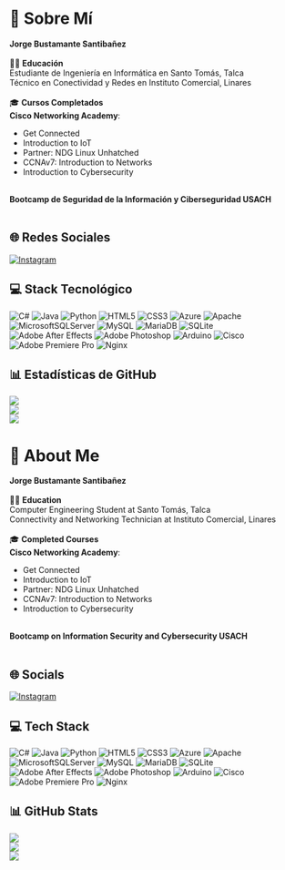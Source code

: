 # 💫 Sobre Mí
**Jorge Bustamante Santibañez**<br><br>
👨‍🎓 **Educación**<br>
Estudiante de Ingeniería en Informática en Santo Tomás, Talca<br>
Técnico en Conectividad y Redes en Instituto Comercial, Linares<br><br>
🎓 **Cursos Completados**<br>
**Cisco Networking Academy**:<br>
- Get Connected<br>
- Introduction to IoT<br>
- Partner: NDG Linux Unhatched<br>
- CCNAv7: Introduction to Networks<br>
- Introduction to Cybersecurity<br><br>

**Bootcamp de Seguridad de la Información y Ciberseguridad USACH**<br><br>

## 🌐 Redes Sociales
[![Instagram](https://img.shields.io/badge/Instagram-%23E4405F.svg?logo=Instagram&logoColor=white)](https://instagram.com/stbz.jorge) 

## 💻 Stack Tecnológico
![C#](https://img.shields.io/badge/c%23-%23239120.svg?style=for-the-badge&logo=csharp&logoColor=white) ![Java](https://img.shields.io/badge/java-%23ED8B00.svg?style=for-the-badge&logo=openjdk&logoColor=white) ![Python](https://img.shields.io/badge/python-3670A0?style=for-the-badge&logo=python&logoColor=ffdd54) ![HTML5](https://img.shields.io/badge/html5-%23E34F26.svg?style=for-the-badge&logo=html5&logoColor=white) ![CSS3](https://img.shields.io/badge/css3-%231572B6.svg?style=for-the-badge&logo=css3&logoColor=white) ![Azure](https://img.shields.io/badge/azure-%230072C6.svg?style=for-the-badge&logo=microsoftazure&logoColor=white) ![Apache](https://img.shields.io/badge/apache-%23D42029.svg?style=for-the-badge&logo=apache&logoColor=white) ![MicrosoftSQLServer](https://img.shields.io/badge/Microsoft%20SQL%20Server-CC2927?style=for-the-badge&logo=microsoft%20sql%20server&logoColor=white) ![MySQL](https://img.shields.io/badge/mysql-4479A1.svg?style=for-the-badge&logo=mysql&logoColor=white) ![MariaDB](https://img.shields.io/badge/MariaDB-003545?style=for-the-badge&logo=mariadb&logoColor=white) ![SQLite](https://img.shields.io/badge/sqlite-%2307405e.svg?style=for-the-badge&logo=sqlite&logoColor=white) ![Adobe After Effects](https://img.shields.io/badge/Adobe%20After%20Effects-9999FF.svg?style=for-the-badge&logo=Adobe%20After%20Effects&logoColor=white) ![Adobe Photoshop](https://img.shields.io/badge/adobe%20photoshop-%2331A8FF.svg?style=for-the-badge&logo=adobe%20photoshop&logoColor=white) ![Arduino](https://img.shields.io/badge/-Arduino-00979D?style=for-the-badge&logo=Arduino&logoColor=white) ![Cisco](https://img.shields.io/badge/cisco-%23049fd9.svg?style=for-the-badge&logo=cisco&logoColor=black) ![Adobe Premiere Pro](https://img.shields.io/badge/Adobe%20Premiere%20Pro-9999FF.svg?style=for-the-badge&logo=Adobe%20Premiere%20Pro&logoColor=white) ![Nginx](https://img.shields.io/badge/nginx-%23009639.svg?style=for-the-badge&logo=nginx&logoColor=white)

## 📊 Estadísticas de GitHub
![](https://github-readme-stats.vercel.app/api?username=BSTR7&theme=dark&hide_border=false&include_all_commits=false&count_private=false)<br/>
![](https://github-readme-streak-stats.herokuapp.com/?user=BSTR7&theme=dark&hide_border=false)<br/>
![](https://github-readme-stats.vercel.app/api/top-langs/?username=BSTR7&theme=dark&hide_border=false&include_all_commits=false&count_private=false&layout=compact)



# 💫 About Me
**Jorge Bustamante Santibañez**<br><br>
👨‍🎓 **Education**<br>
Computer Engineering Student at Santo Tomás, Talca<br>
Connectivity and Networking Technician at Instituto Comercial, Linares<br><br>
🎓 **Completed Courses**<br>
**Cisco Networking Academy**:<br>
- Get Connected<br>
- Introduction to IoT<br>
- Partner: NDG Linux Unhatched<br>
- CCNAv7: Introduction to Networks<br>
- Introduction to Cybersecurity<br><br>

**Bootcamp on Information Security and Cybersecurity USACH**<br><br>

## 🌐 Socials
[![Instagram](https://img.shields.io/badge/Instagram-%23E4405F.svg?logo=Instagram&logoColor=white)](https://instagram.com/stbz.jorge)

## 💻 Tech Stack
![C#](https://img.shields.io/badge/c%23-%23239120.svg?style=for-the-badge&logo=csharp&logoColor=white) ![Java](https://img.shields.io/badge/java-%23ED8B00.svg?style=for-the-badge&logo=openjdk&logoColor=white) ![Python](https://img.shields.io/badge/python-3670A0?style=for-the-badge&logo=python&logoColor=ffdd54) ![HTML5](https://img.shields.io/badge/html5-%23E34F26.svg?style=for-the-badge&logo=html5&logoColor=white) ![CSS3](https://img.shields.io/badge/css3-%231572B6.svg?style=for-the-badge&logo=css3&logoColor=white) ![Azure](https://img.shields.io/badge/azure-%230072C6.svg?style=for-the-badge&logo=microsoftazure&logoColor=white) ![Apache](https://img.shields.io/badge/apache-%23D42029.svg?style=for-the-badge&logo=apache&logoColor=white) ![MicrosoftSQLServer](https://img.shields.io/badge/Microsoft%20SQL%20Server-CC2927?style=for-the-badge&logo=microsoft%20sql%20server&logoColor=white) ![MySQL](https://img.shields.io/badge/mysql-4479A1.svg?style=for-the-badge&logo=mysql&logoColor=white) ![MariaDB](https://img.shields.io/badge/MariaDB-003545?style=for-the-badge&logo=mariadb&logoColor=white) ![SQLite](https://img.shields.io/badge/sqlite-%2307405e.svg?style=for-the-badge&logo=sqlite&logoColor=white) ![Adobe After Effects](https://img.shields.io/badge/Adobe%20After%20Effects-9999FF.svg?style=for-the-badge&logo=Adobe%20After%20Effects&logoColor=white) ![Adobe Photoshop](https://img.shields.io/badge/adobe%20photoshop-%2331A8FF.svg?style=for-the-badge&logo=adobe%20photoshop&logoColor=white) ![Arduino](https://img.shields.io/badge/-Arduino-00979D?style=for-the-badge&logo=Arduino&logoColor=white) ![Cisco](https://img.shields.io/badge/cisco-%23049fd9.svg?style=for-the-badge&logo=cisco&logoColor=black) ![Adobe Premiere Pro](https://img.shields.io/badge/Adobe%20Premiere%20Pro-9999FF.svg?style=for-the-badge&logo=Adobe%20Premiere%20Pro&logoColor=white) ![Nginx](https://img.shields.io/badge/nginx-%23009639.svg?style=for-the-badge&logo=nginx&logoColor=white)

## 📊 GitHub Stats
![](https://github-readme-stats.vercel.app/api?username=BSTR7&theme=dark&hide_border=false&include_all_commits=false&count_private=false)<br/>
![](https://github-readme-streak-stats.herokuapp.com/?user=BSTR7&theme=dark&hide_border=false)<br/>
![](https://github-readme-stats.vercel.app/api/top-langs/?username=BSTR7&theme=dark&hide_border=false&include_all_commits=false&count_private=false&layout=compact)


